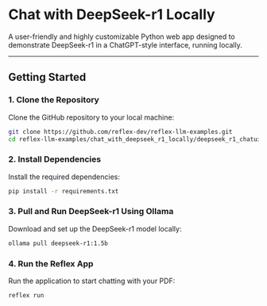 # Chat with DeepSeek-r1 Locally

A user-friendly and highly customizable Python web app designed to demonstrate DeepSeek-r1 in a ChatGPT-style interface, running locally.

---

## Getting Started  

### 1. Clone the Repository  
Clone the GitHub repository to your local machine:  
```bash  
git clone https://github.com/reflex-dev/reflex-llm-examples.git  
cd reflex-llm-examples/chat_with_deepseek_r1_locally/deepseek_r1_chatui
```  

### 2. Install Dependencies  
Install the required dependencies:  
```bash  
pip install -r requirements.txt  
```  

### 3. Pull and Run DeepSeek-r1 Using Ollama  
Download and set up the DeepSeek-r1 model locally:  
```bash  
ollama pull deepseek-r1:1.5b
```  

### 4. Run the Reflex App  
Run the application to start chatting with your PDF:  
```bash  
reflex run  
``` 